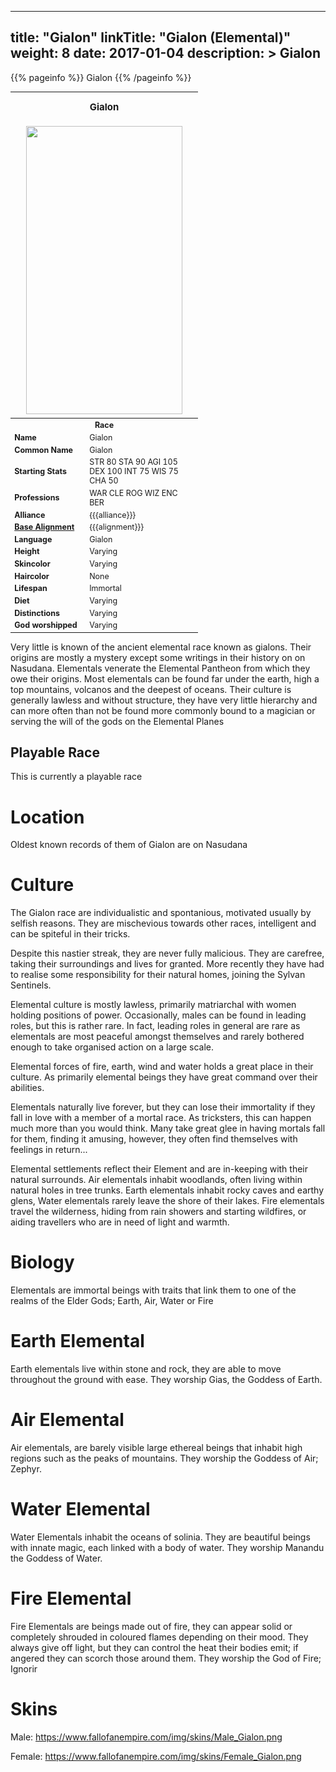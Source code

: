 
---
title: "Gialon"
linkTitle: "Gialon (Elemental)"
weight: 8
date: 2017-01-04
description: >
 Gialon
---

{{% pageinfo %}}
Gialon
{{% /pageinfo %}}

<table class="infobox" style="font-size:89%; width:300px;">
<tbody>
<tr><th colspan="2" class="color1" style="font-size:120%; padding:1em;">Gialon</th></tr>
<tr style="text-align:center;"><td colspan="2" style="padding:0.5em;"><img src="https://www.fallofanempire.com/img/races/gialon.png" width="250" height="461"></td></tr>
<tr><th colspan="2" class="color1">Race</th></tr>
<tr><td style="width:40%;"> <b>Name</b></td><td style="width:60%;">Gialon</td></tr>
<tr><td> <b>Common Name</b></td><td>Gialon</td></tr>
<tr><td> <b>Starting Stats</b></td><td>STR 80 STA 90 AGI 105 DEX 100 INT 75 WIS 75 CHA 50</td></tr>
<tr><td> <b>Professions</b></td><td>WAR CLE ROG WIZ ENC BER</td></tr>
<tr><td> <b>Alliance</b></td><td> {{{alliance}}}</td></tr>
<tr><td> <b><a href="/wiki/Base_Alignment" title="Base Alignment">Base Alignment</a></b></td><td> {{{alignment}}}</td></tr>
<tr><td> <b>Language</b></td><td>Gialon</td></tr>
<tr><td> <b>Height</b></td><td>Varying</td></tr>
<tr><td> <b>Skincolor</b></td><td>Varying</td></tr>
<tr><td> <b>Haircolor</b></td><td>None</td></tr>
<tr><td> <b>Lifespan</b></td><td>Immortal</td></tr>
<tr><td> <b>Diet</b></td><td>Varying</td></tr>
<tr><td> <b>Distinctions</b></td><td>Varying</td></tr>
<tr><td> <b>God worshipped</b></td><td>Varying</td></tr>
</tbody>
</table>

Very little is known of the ancient elemental race known as gialons. Their origins are mostly a mystery except some writings in their history on on Nasudana. Elementals venerate the Elemental Pantheon from which they owe their origins. Most elementals can be found far under the earth, high a top mountains, volcanos and the deepest of oceans. Their culture is generally lawless and without structure, they have very little hierarchy and can more often than not be found more commonly bound to a magician or serving the will of the gods on the Elemental Planes

## Playable Race

This is currently a playable race

# Location

Oldest known records of them of Gialon are on Nasudana

# Culture

The Gialon race are individualistic and spontanious, motivated usually by selfish reasons. They are mischevious towards other races, intelligent and can be spiteful in their tricks.

Despite this nastier streak, they are never fully malicious. They are carefree, taking their surroundings and lives for granted. More recently they have had to realise some responsibility for their natural homes, joining the Sylvan Sentinels.

Elemental culture is mostly lawless, primarily matriarchal with women holding positions of power. Occasionally, males can be found in leading roles, but this is rather rare. In fact, leading roles in general are rare as elementals are most peaceful amongst themselves and rarely bothered enough to take organised action on a large scale.

Elemental forces of fire, earth, wind and water holds a great place in their culture. As primarily elemental beings they have great command over their abilities.

Elementals naturally live forever, but they can lose their immortality if they fall in love with a member of a mortal race. As tricksters, this can happen much more than you would think. Many take great glee in having mortals fall for them, finding it amusing, however, they often find themselves with feelings in return...

Elemental settlements reflect their Element and are in-keeping with their natural surrounds. Air elementals inhabit woodlands, often living within natural holes in tree trunks. Earth elementals inhabit rocky caves and earthy glens, Water elementals rarely leave the shore of their lakes. Fire elementals travel the wilderness, hiding from rain showers and starting wildfires, or aiding travellers who are in need of light and warmth. 

# Biology

Elementals are immortal beings with traits that link them to one of the realms of the Elder Gods; Earth, Air, Water or Fire

# Earth Elemental

Earth elementals live within stone and rock, they are able to move throughout the ground with ease. They worship Gias, the Goddess of Earth.

# Air Elemental

Air elementals, are barely visible large ethereal beings that inhabit high regions such as the peaks of mountains. They worship the Goddess of Air; Zephyr.

# Water Elemental

Water Elementals inhabit the oceans of solinia. They are beautiful beings with innate magic, each linked with a body of water. They worship Manandu the Goddess of Water.

# Fire Elemental

Fire Elementals are beings made out of fire, they can appear solid or completely shrouded in coloured flames depending on their mood. They always give off light, but they can control the heat their bodies emit; if angered they can scorch those around them. They worship the God of Fire; Ignorir 

# Skins

Male: https://www.fallofanempire.com/img/skins/Male_Gialon.png

Female: https://www.fallofanempire.com/img/skins/Female_Gialon.png
